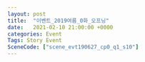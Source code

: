 ```yaml
---
layout: post
title:  "이벤트_2019여름_0화_오프닝"
date:   2021-02-10 21:00:00 +0000
categories: Event
Tags: Story Event
SceneCode: ["scene_evt190627_cp0_q1_s10"]
---
```


